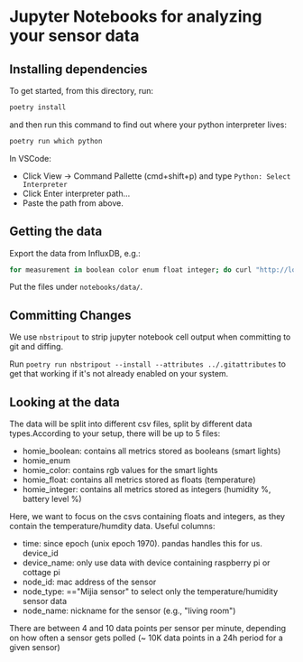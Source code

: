 # Jupyter Notebooks for analyzing your sensor data

## Installing dependencies

To get started, from this directory, run:

```bash
poetry install
```

and then run this command to find out where your python interpreter lives:

```bash
poetry run which python
```

In VSCode:

- Click View -> Command Pallette (cmd+shift+p) and type `Python: Select Interpreter`
- Click Enter interpreter path...
- Paste the path from above.

## Getting the data

Export the data from InfluxDB, e.g.:

```bash
for measurement in boolean color enum float integer; do curl "http://localhost:8086/query?db=$DATABASE&u=$USERNAME&p=$PASSWORD&chunked=true" -H "Accept: application/csv" --data-urlencode "q=SELECT * FROM $measurement" > homie_$measurement.csv; done
```

Put the files under `notebooks/data/`.

## Committing Changes

We use `nbstripout` to strip jupyter notebook cell output when committing to git and diffing.

Run `poetry run nbstripout --install --attributes ../.gitattributes` to get that working if it's not already enabled on your system.

## Looking at the data

The data will be split into different csv files, split by different data types.According to your setup, there will be up to 5 files:
- homie_boolean: contains all metrics stored as booleans (smart lights)
- homie_enum
- homie_color: contains rgb values for the smart lights
- homie_float: contains all metrics stored as floats (temperature)
- homie_integer: contains all metrics stored as integers (humidity %, battery level %)

Here, we want to focus on the csvs containing floats and integers, as they contain the temperature/humdity data. Useful columns:
- time: since epoch (unix epoch 1970). pandas handles this for us.
device_id
- device_name: only use data with device containing raspberry pi or cottage pi
- node_id: mac address of the sensor
- node_type: =="Mijia sensor" to select only the temperature/humidity sensor data
- node_name: nickname for the sensor (e.g., "living room")

There are between 4 and 10 data points per sensor per minute, depending on how often a sensor gets polled (~ 10K data points in a 24h period for a given sensor)